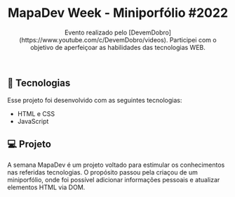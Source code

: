 <h1 align="center"> MapaDev Week - Miniporfólio #2022 </h1>

<p align="center">
Evento realizado pelo [DevemDobro](https://www.youtube.com/c/DevemDobro/videos). Participei com o objetivo de aperfeiçoar as  habilidades das tecnologias WEB.
</p>

<br>

## 🚀 Tecnologias

Esse projeto foi desenvolvido com as seguintes tecnologias:

- HTML e CSS
- JavaScript

## 💻 Projeto

A semana MapaDev é um projeto voltado para estimular os conhecimentos nas referidas tecnologias. O propósito passou pela criaçou de um miniporfólio, onde foi possível adicionar informações pessoais e atualizar elementos HTML via DOM.